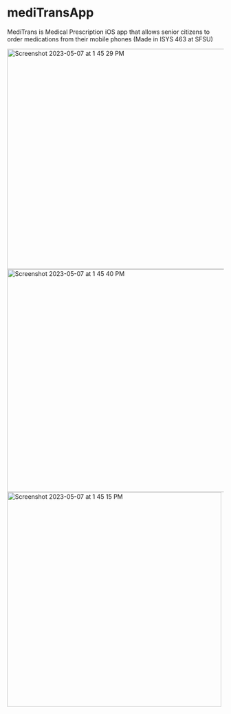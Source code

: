 # mediTransApp
MediTrans is  Medical Prescription iOS app that allows senior citizens to order medications from their mobile phones (Made in ISYS 463 at SFSU)

<img width="511" alt="Screenshot 2023-05-07 at 1 45 29 PM" src="https://user-images.githubusercontent.com/109552816/236702013-22283847-2859-433d-a7e7-dc614a514d99.png">
<img width="517" alt="Screenshot 2023-05-07 at 1 45 40 PM" src="https://user-images.githubusercontent.com/109552816/236702016-28b83aee-847b-4e1f-8e3f-189fed9d1f06.png">
<img width="498" alt="Screenshot 2023-05-07 at 1 45 15 PM" src="https://user-images.githubusercontent.com/109552816/236702019-5c286296-a6b6-4e4d-aa47-9d5bfc99e4af.png">
